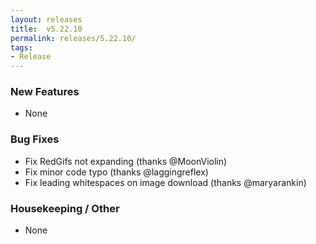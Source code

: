 ```yaml
---
layout: releases
title:  v5.22.10
permalink: releases/5.22.10/
tags:
- Release
---
```


### New Features

- None

### Bug Fixes

- Fix RedGifs not expanding (thanks @MoonViolin)
- Fix minor code typo (thanks @laggingreflex)
- Fix leading whitespaces on image download (thanks @maryarankin)

### Housekeeping / Other

- None
